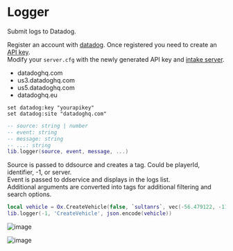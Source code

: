# Logger

Submit logs to Datadog.

Register an account with [datadog](https://www.datadoghq.com/). Once registered you need to create an [API key](https://app.datadoghq.com/organization-settings/api-keys).  
Modify your `server.cfg` with the newly generated API key and [intake server](https://docs.datadoghq.com/api/latest/logs/#send-logs).
- datadoghq.com
- us3.datadoghq.com
- us5.datadoghq.com
- datadoghq.eu
```
set datadog:key "yourapikey"
set datadog:site "datadoghq.com"
```

```lua
-- source: string | number
-- event: string
-- message: string
-- ...: string
lib.logger(source, event, message, ...)
```

Source is passed to ddsource and creates a tag. Could be playerId, identifier, -1, or server.  
Event is passed to ddservice and displays in the logs list.  
Additional arguments are converted into tags for additional filtering and search options.

```lua
local vehicle = Ox.CreateVehicle(false, `sultanrs`, vec(-56.479122, -1116.870362, 26.432250, 0.000030517578))
lib.logger(-1, 'CreateVehicle', json.encode(vehicle))
```

![image](https://user-images.githubusercontent.com/65407488/165902870-4c938da7-a068-4d19-af5b-20402c325e87.png)

![image](https://user-images.githubusercontent.com/65407488/165902834-702a738d-9ae2-4725-ad85-8b8835115f7d.png)
